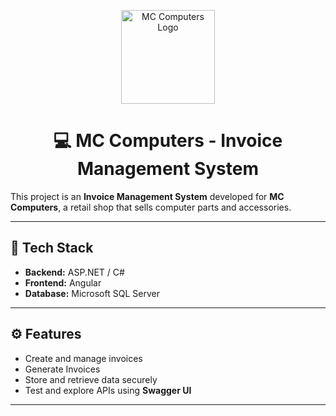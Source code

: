 <p align="center">
  <img src="assets/logo.png" alt="MC Computers Logo" width="150"/>
</p>

<h1 align="center">💻 MC Computers - Invoice Management System</h1>


This project is an **Invoice Management System** developed for **MC Computers**, a retail shop that sells computer parts and accessories.  

---

## 🚀 Tech Stack
- **Backend:** ASP.NET / C#
- **Frontend:** Angular  
- **Database:** Microsoft SQL Server  

---

## ⚙️ Features
- Create and manage invoices  
- Generate Invoices  
- Store and retrieve data securely  
- Test and explore APIs using **Swagger UI**

---
